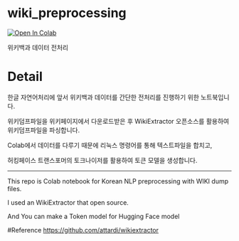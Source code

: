 # wiki_preprocessing
[![Open In Colab](https://colab.research.google.com/assets/colab-badge.svg)](https://colab.research.google.com/drive/1zndT4hmvQAdRCE8iYC5bRR0TSEnvcxA7?usp=sharing)

위키백과 데이터 전처리

# Detail
한글 자연어처리에 앞서 위키백과 데이터를 간단한 전처리를 진행하기 위한 노트북입니다.

위키덤프파일을 위키페이지에서 다운로드받은 후 WikiExtractor 오픈소스를 활용하여 위키덤프파일을 파싱합니다.

Colab에서 데이터를 다루기 때문에 리눅스 명령어를 통해 텍스트파일을 합치고,

허킹페이스 트랜스포머의 토크나이저를 활용하여 토큰 모델을 생성합니다.

---
This repo is Colab notebook for Korean NLP preprocessing with WIKI dump files. 

I used an WikiExtractor that open source.

And You can make a Token model for Hugging Face model

#Reference
https://github.com/attardi/wikiextractor
